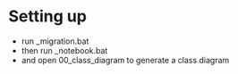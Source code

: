 # Setting up
* run _migration.bat
* then run _notebook.bat
* and open 00_class_diagram to generate a class diagram
